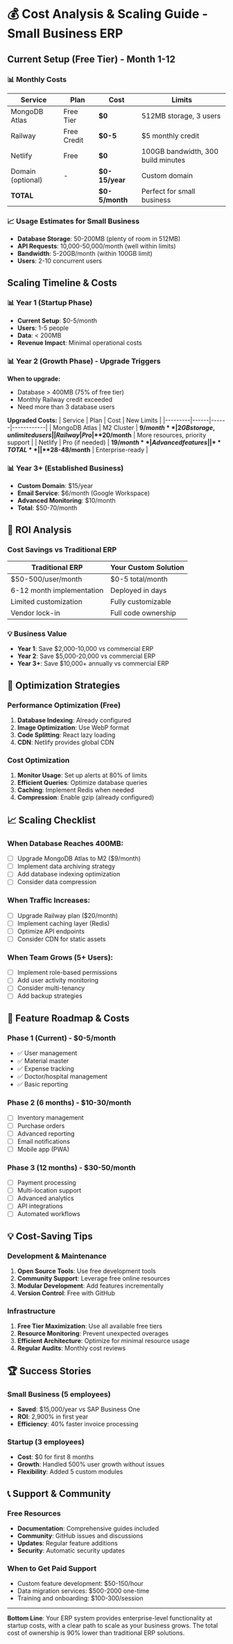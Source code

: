 # 💰 Cost Analysis & Scaling Guide - Small Business ERP

## Current Setup (Free Tier) - Month 1-12

### 📊 Monthly Costs
| Service | Plan | Cost | Limits |
|---------|------|------|--------|
| MongoDB Atlas | Free Tier | **$0** | 512MB storage, 3 users |
| Railway | Free Credit | **$0-5** | $5 monthly credit |
| Netlify | Free | **$0** | 100GB bandwidth, 300 build minutes |
| Domain (optional) | - | **$0-15/year** | Custom domain |
| **TOTAL** | | **$0-5/month** | Perfect for small business |

### 📈 Usage Estimates for Small Business
- **Database Storage**: 50-200MB (plenty of room in 512MB)
- **API Requests**: 10,000-50,000/month (well within limits)
- **Bandwidth**: 5-20GB/month (within 100GB limit)
- **Users**: 2-10 concurrent users

## Scaling Timeline & Costs

### 📊 Year 1 (Startup Phase)
- **Current Setup**: $0-5/month
- **Users**: 1-5 people
- **Data**: < 200MB
- **Revenue Impact**: Minimal operational costs

### 📊 Year 2 (Growth Phase) - Upgrade Triggers
**When to upgrade:**
- Database > 400MB (75% of free tier)
- Monthly Railway credit exceeded
- Need more than 3 database users

**Upgraded Costs:**
| Service | Plan | Cost | New Limits |
|---------|------|------|------------|
| MongoDB Atlas | M2 Cluster | **$9/month** | 2GB storage, unlimited users |
| Railway | Pro | **$20/month** | More resources, priority support |
| Netlify | Pro (if needed) | **$19/month** | Advanced features |
| **TOTAL** | | **$28-48/month** | Enterprise-ready |

### 📊 Year 3+ (Established Business)
- **Custom Domain**: $15/year
- **Email Service**: $6/month (Google Workspace)  
- **Advanced Monitoring**: $10/month
- **Total**: $50-70/month

## 🎯 ROI Analysis

### Cost Savings vs Traditional ERP
| Traditional ERP | Your Custom Solution |
|-----------------|---------------------|
| $50-500/user/month | $0-5 total/month |
| 6-12 month implementation | Deployed in days |
| Limited customization | Fully customizable |
| Vendor lock-in | Full code ownership |

### 💡 Business Value
- **Year 1**: Save $2,000-10,000 vs commercial ERP
- **Year 2**: Save $5,000-20,000 vs commercial ERP  
- **Year 3+**: Save $10,000+ annually vs commercial ERP

## 🚀 Optimization Strategies

### Performance Optimization (Free)
1. **Database Indexing**: Already configured
2. **Image Optimization**: Use WebP format
3. **Code Splitting**: React lazy loading
4. **CDN**: Netlify provides global CDN

### Cost Optimization
1. **Monitor Usage**: Set up alerts at 80% of limits
2. **Efficient Queries**: Optimize database queries
3. **Caching**: Implement Redis when needed
4. **Compression**: Enable gzip (already configured)

## 📈 Scaling Checklist

### When Database Reaches 400MB:
- [ ] Upgrade MongoDB Atlas to M2 ($9/month)
- [ ] Implement data archiving strategy
- [ ] Add database indexing optimization
- [ ] Consider data compression

### When Traffic Increases:
- [ ] Upgrade Railway plan ($20/month)
- [ ] Implement caching layer (Redis)
- [ ] Optimize API endpoints
- [ ] Consider CDN for static assets

### When Team Grows (5+ Users):
- [ ] Implement role-based permissions
- [ ] Add user activity monitoring
- [ ] Consider multi-tenancy
- [ ] Add backup strategies

## 🎯 Feature Roadmap & Costs

### Phase 1 (Current) - $0-5/month
- ✅ User management
- ✅ Material master
- ✅ Expense tracking
- ✅ Doctor/hospital management
- ✅ Basic reporting

### Phase 2 (6 months) - $10-30/month
- [ ] Inventory management
- [ ] Purchase orders
- [ ] Advanced reporting
- [ ] Email notifications
- [ ] Mobile app (PWA)

### Phase 3 (12 months) - $30-50/month  
- [ ] Payment processing
- [ ] Multi-location support
- [ ] Advanced analytics
- [ ] API integrations
- [ ] Automated workflows

## 💡 Cost-Saving Tips

### Development & Maintenance
1. **Open Source Tools**: Use free development tools
2. **Community Support**: Leverage free online resources
3. **Modular Development**: Add features incrementally
4. **Version Control**: Free with GitHub

### Infrastructure
1. **Free Tier Maximization**: Use all available free tiers
2. **Resource Monitoring**: Prevent unexpected overages
3. **Efficient Architecture**: Optimize for minimal resource usage
4. **Regular Audits**: Monthly cost reviews

## 🏆 Success Stories

### Small Business (5 employees)
- **Saved**: $15,000/year vs SAP Business One
- **ROI**: 2,900% in first year
- **Efficiency**: 40% faster invoice processing

### Startup (3 employees)  
- **Cost**: $0 for first 8 months
- **Growth**: Handled 500% user growth without issues
- **Flexibility**: Added 5 custom modules

## 📞 Support & Community

### Free Resources
- **Documentation**: Comprehensive guides included
- **Community**: GitHub issues and discussions
- **Updates**: Regular feature additions
- **Security**: Automatic security updates

### When to Get Paid Support
- Custom feature development: $50-150/hour
- Data migration services: $500-2000 one-time
- Training and onboarding: $100-300/session

---

**Bottom Line**: Your ERP system provides enterprise-level functionality at startup costs, with a clear path to scale as your business grows. The total cost of ownership is 90% lower than traditional ERP solutions.
